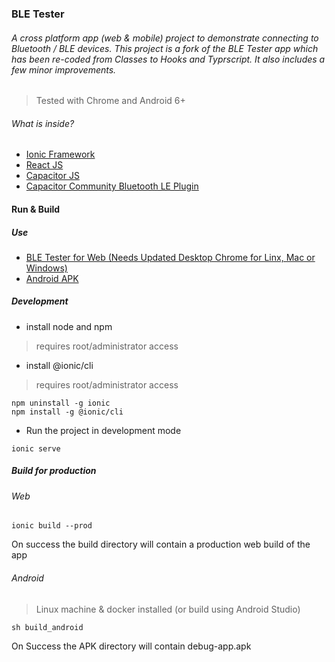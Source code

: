 ### BLE Tester
###### A cross platform app (web & mobile) project to demonstrate connecting to Bluetooth / BLE devices. This project is a fork of the BLE Tester app which has been re-coded from Classes to Hooks and Typrscript. It also includes a few minor improvements.
> Tested with Chrome and Android 6+

###### What is inside?
- [Ionic Framework](https://ionicframework.com/)
- [React JS](https://reactjs.org/)
- [Capacitor JS](https://capacitorjs.com)
- [Capacitor Community Bluetooth LE Plugin](https://github.com/capacitor-community/bluetooth-le)

#### Run & Build
##### Use
- [BLE Tester for Web (Needs Updated Desktop Chrome for Linx, Mac or Windows)](#)
- [Android APK](https://github.com/codeclinic/ble-tester/blob/main/APK/app-debug.apk)

##### Development
- install node and npm
> requires root/administrator access
- install @ionic/cli
> requires root/administrator access
```
npm uninstall -g ionic
npm install -g @ionic/cli
```
- Run the project in development mode
```
ionic serve
```
##### Build for production
###### Web
```
ionic build --prod
```
On success the build directory will contain a production web build of the app

###### Android
> Linux machine & docker installed (or build using Android Studio)
```
sh build_android
```
On Success the APK directory will contain debug-app.apk

